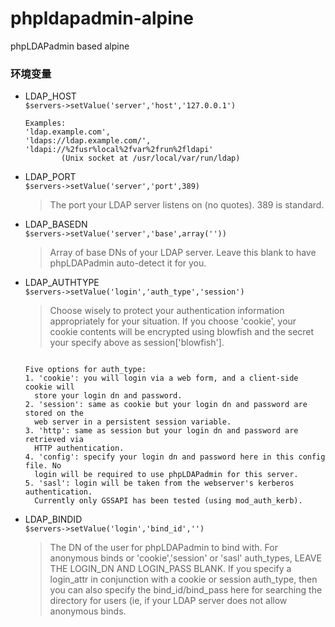 # phpldapadmin-alpine

phpLDAPadmin based alpine

### 环境变量

- LDAP_HOST  
  `$servers->setValue('server','host','127.0.0.1')`  
  ```
  Examples:
  'ldap.example.com',
  'ldaps://ldap.example.com/',
  'ldapi://%2fusr%local%2fvar%2frun%2fldapi'
          (Unix socket at /usr/local/var/run/ldap)
  ```

- LDAP_PORT  
  `$servers->setValue('server','port',389)`  
  >The port your LDAP server listens on (no quotes). 389 is standard.

- LDAP_BASEDN  
  `$servers->setValue('server','base',array(''))`  
  >Array of base DNs of your LDAP server. Leave this blank to have phpLDAPadmin
  auto-detect it for you.

- LDAP_AUTHTYPE  
  `$servers->setValue('login','auth_type','session')`  
  >Choose wisely to protect your authentication information appropriately for
  your situation. If you choose 'cookie', your cookie contents will be
  encrypted using blowfish and the secret your specify above as
  session['blowfish'].
  
  ```

  Five options for auth_type:
  1. 'cookie': you will login via a web form, and a client-side cookie will
    store your login dn and password.
  2. 'session': same as cookie but your login dn and password are stored on the
    web server in a persistent session variable.
  3. 'http': same as session but your login dn and password are retrieved via
    HTTP authentication.
  4. 'config': specify your login dn and password here in this config file. No
    login will be required to use phpLDAPadmin for this server.
  5. 'sasl': login will be taken from the webserver's kerberos authentication.
    Currently only GSSAPI has been tested (using mod_auth_kerb).
  ```

- LDAP_BINDID  
  `$servers->setValue('login','bind_id','')`  
  
  >The DN of the user for phpLDAPadmin to bind with. For anonymous binds or
  'cookie','session' or 'sasl' auth_types, LEAVE THE LOGIN_DN AND LOGIN_PASS
  BLANK. If you specify a login_attr in conjunction with a cookie or session
  auth_type, then you can also specify the bind_id/bind_pass here for searching
  the directory for users (ie, if your LDAP server does not allow anonymous
  binds.

